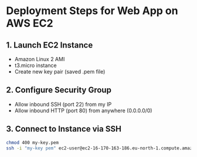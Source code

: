 # Deployment Steps for Web App on AWS EC2

## 1. Launch EC2 Instance
- Amazon Linux 2 AMI
- t3.micro instance
- Create new key pair (saved .pem file)

## 2. Configure Security Group
- Allow inbound SSH (port 22) from my IP
- Allow inbound HTTP (port 80) from anywhere (0.0.0.0/0)

## 3. Connect to Instance via SSH
```bash
chmod 400 my-key.pem
ssh -i "my-key pem" ec2-user@ec2-16-170-163-186.eu-north-1.compute.amazonaws.com
